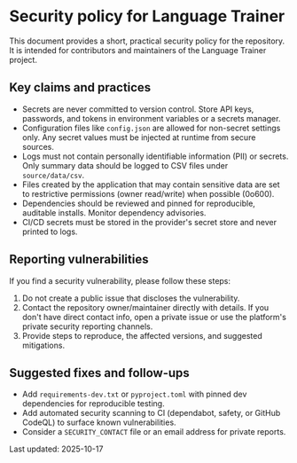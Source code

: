 # Security policy for Language Trainer

This document provides a short, practical security policy for the repository. It is intended for contributors and maintainers of the Language Trainer project.

## Key claims and practices

- Secrets are never committed to version control. Store API keys, passwords, and tokens in environment variables or a secrets manager.
- Configuration files like `config.json` are allowed for non-secret settings only. Any secret values must be injected at runtime from secure sources.
- Logs must not contain personally identifiable information (PII) or secrets. Only summary data should be logged to CSV files under `source/data/csv`.
- Files created by the application that may contain sensitive data are set to restrictive permissions (owner read/write) when possible (0o600).
- Dependencies should be reviewed and pinned for reproducible, auditable installs. Monitor dependency advisories.
- CI/CD secrets must be stored in the provider's secret store and never printed to logs.

## Reporting vulnerabilities

If you find a security vulnerability, please follow these steps:

1. Do not create a public issue that discloses the vulnerability.
2. Contact the repository owner/maintainer directly with details. If you don't have direct contact info, open a private issue or use the platform's private security reporting channels.
3. Provide steps to reproduce, the affected versions, and suggested mitigations.

## Suggested fixes and follow-ups

- Add `requirements-dev.txt` or `pyproject.toml` with pinned dev dependencies for reproducible testing.
- Add automated security scanning to CI (dependabot, safety, or GitHub CodeQL) to surface known vulnerabilities.
- Consider a `SECURITY_CONTACT` file or an email address for private reports.

Last updated: 2025-10-17
